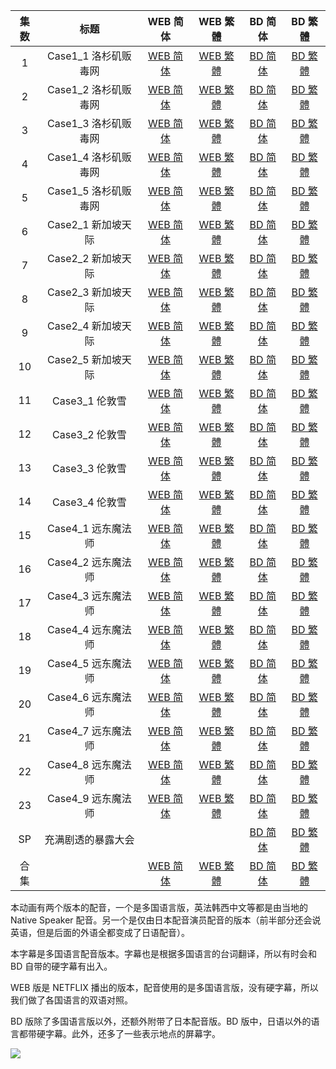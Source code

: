 | 集数 |         标题         |                             WEB 简体                             |                             WEB 繁體                             | BD 简体 | BD 繁體 |
| :--: | :------------------: | :----------------------------------------------------------: | :----------------------------------------------------------: | :--: | :--: |
|  1   | Case1_1 洛杉矶贩毒网 | [WEB 简体](https://raw.githubusercontent.com/SweetSub/SweetSub-source/master/GREAT%20PRETENDER/WEB/%5BSweetSub%5D%20GREAT%20PRETENDER%20-%2001.chs.ass) | [WEB 繁體](https://raw.githubusercontent.com/SweetSub/SweetSub-source/master/GREAT%20PRETENDER/WEB/%5BSweetSub%5D%20GREAT%20PRETENDER%20-%2001.cht.ass) | [BD 简体](https://raw.githubusercontent.com/SweetSub/SweetSub-source/master/GREAT%20PRETENDER/BD/%5BSweetSub%5D%20GREAT%20PRETENDER%20-%2001.chs.ass) | [BD 繁體](https://raw.githubusercontent.com/SweetSub/SweetSub-source/master/GREAT%20PRETENDER/BD/%5BSweetSub%5D%20GREAT%20PRETENDER%20-%2001.cht.ass) |
|  2   | Case1_2 洛杉矶贩毒网 | [WEB 简体](https://raw.githubusercontent.com/SweetSub/SweetSub-source/master/GREAT%20PRETENDER/WEB/%5BSweetSub%5D%20GREAT%20PRETENDER%20-%2002.chs.ass) | [WEB 繁體](https://raw.githubusercontent.com/SweetSub/SweetSub-source/master/GREAT%20PRETENDER/WEB/%5BSweetSub%5D%20GREAT%20PRETENDER%20-%2002.cht.ass) | [BD 简体](https://raw.githubusercontent.com/SweetSub/SweetSub-source/master/GREAT%20PRETENDER/BD/%5BSweetSub%5D%20GREAT%20PRETENDER%20-%2002.chs.ass) | [BD 繁體](https://raw.githubusercontent.com/SweetSub/SweetSub-source/master/GREAT%20PRETENDER/BD/%5BSweetSub%5D%20GREAT%20PRETENDER%20-%2002.cht.ass) |
|  3   | Case1_3 洛杉矶贩毒网 | [WEB 简体](https://raw.githubusercontent.com/SweetSub/SweetSub-source/master/GREAT%20PRETENDER/WEB/%5BSweetSub%5D%20GREAT%20PRETENDER%20-%2003.chs.ass) | [WEB 繁體](https://raw.githubusercontent.com/SweetSub/SweetSub-source/master/GREAT%20PRETENDER/WEB/%5BSweetSub%5D%20GREAT%20PRETENDER%20-%2003.cht.ass) | [BD 简体](https://raw.githubusercontent.com/SweetSub/SweetSub-source/master/GREAT%20PRETENDER/BD/%5BSweetSub%5D%20GREAT%20PRETENDER%20-%2003.chs.ass) | [BD 繁體](https://raw.githubusercontent.com/SweetSub/SweetSub-source/master/GREAT%20PRETENDER/BD/%5BSweetSub%5D%20GREAT%20PRETENDER%20-%2003.cht.ass) |
|  4   | Case1_4 洛杉矶贩毒网 | [WEB 简体](https://raw.githubusercontent.com/SweetSub/SweetSub-source/master/GREAT%20PRETENDER/WEB/%5BSweetSub%5D%20GREAT%20PRETENDER%20-%2004.chs.ass) | [WEB 繁體](https://raw.githubusercontent.com/SweetSub/SweetSub-source/master/GREAT%20PRETENDER/WEB/%5BSweetSub%5D%20GREAT%20PRETENDER%20-%2004.cht.ass) | [BD 简体](https://raw.githubusercontent.com/SweetSub/SweetSub-source/master/GREAT%20PRETENDER/BD/%5BSweetSub%5D%20GREAT%20PRETENDER%20-%2004.chs.ass) | [BD 繁體](https://raw.githubusercontent.com/SweetSub/SweetSub-source/master/GREAT%20PRETENDER/BD/%5BSweetSub%5D%20GREAT%20PRETENDER%20-%2004.cht.ass) |
|  5   | Case1_5 洛杉矶贩毒网 | [WEB 简体](https://raw.githubusercontent.com/SweetSub/SweetSub-source/master/GREAT%20PRETENDER/WEB/%5BSweetSub%5D%20GREAT%20PRETENDER%20-%2005.chs.ass) | [WEB 繁體](https://raw.githubusercontent.com/SweetSub/SweetSub-source/master/GREAT%20PRETENDER/WEB/%5BSweetSub%5D%20GREAT%20PRETENDER%20-%2005.cht.ass) | [BD 简体](https://raw.githubusercontent.com/SweetSub/SweetSub-source/master/GREAT%20PRETENDER/BD/%5BSweetSub%5D%20GREAT%20PRETENDER%20-%2005.chs.ass) | [BD 繁體](https://raw.githubusercontent.com/SweetSub/SweetSub-source/master/GREAT%20PRETENDER/BD/%5BSweetSub%5D%20GREAT%20PRETENDER%20-%2005.cht.ass) |
|  6   | Case2_1 新加坡天际 | [WEB 简体](https://raw.githubusercontent.com/SweetSub/SweetSub-source/master/GREAT%20PRETENDER/WEB/%5BSweetSub%5D%20GREAT%20PRETENDER%20-%2006.chs.ass) | [WEB 繁體](https://raw.githubusercontent.com/SweetSub/SweetSub-source/master/GREAT%20PRETENDER/WEB/%5BSweetSub%5D%20GREAT%20PRETENDER%20-%2006.cht.ass) | [BD 简体](https://raw.githubusercontent.com/SweetSub/SweetSub-source/master/GREAT%20PRETENDER/BD/%5BSweetSub%5D%20GREAT%20PRETENDER%20-%2006.chs.ass) | [BD 繁體](https://raw.githubusercontent.com/SweetSub/SweetSub-source/master/GREAT%20PRETENDER/BD/%5BSweetSub%5D%20GREAT%20PRETENDER%20-%2006.cht.ass) |
|  7   | Case2_2 新加坡天际 | [WEB 简体](https://raw.githubusercontent.com/SweetSub/SweetSub-source/master/GREAT%20PRETENDER/WEB/%5BSweetSub%5D%20GREAT%20PRETENDER%20-%2007.chs.ass) | [WEB 繁體](https://raw.githubusercontent.com/SweetSub/SweetSub-source/master/GREAT%20PRETENDER/WEB/%5BSweetSub%5D%20GREAT%20PRETENDER%20-%2007.cht.ass) | [BD 简体](https://raw.githubusercontent.com/SweetSub/SweetSub-source/master/GREAT%20PRETENDER/BD/%5BSweetSub%5D%20GREAT%20PRETENDER%20-%2007.chs.ass) | [BD 繁體](https://raw.githubusercontent.com/SweetSub/SweetSub-source/master/GREAT%20PRETENDER/BD/%5BSweetSub%5D%20GREAT%20PRETENDER%20-%2007.cht.ass) |
|  8   | Case2_3 新加坡天际 | [WEB 简体](https://raw.githubusercontent.com/SweetSub/SweetSub-source/master/GREAT%20PRETENDER/WEB/%5BSweetSub%5D%20GREAT%20PRETENDER%20-%2008.chs.ass) | [WEB 繁體](https://raw.githubusercontent.com/SweetSub/SweetSub-source/master/GREAT%20PRETENDER/WEB/%5BSweetSub%5D%20GREAT%20PRETENDER%20-%2008.cht.ass) | [BD 简体](https://raw.githubusercontent.com/SweetSub/SweetSub-source/master/GREAT%20PRETENDER/BD/%5BSweetSub%5D%20GREAT%20PRETENDER%20-%2008.chs.ass) | [BD 繁體](https://raw.githubusercontent.com/SweetSub/SweetSub-source/master/GREAT%20PRETENDER/BD/%5BSweetSub%5D%20GREAT%20PRETENDER%20-%2008.cht.ass) |
|  9   | Case2_4 新加坡天际 | [WEB 简体](https://raw.githubusercontent.com/SweetSub/SweetSub-source/master/GREAT%20PRETENDER/WEB/%5BSweetSub%5D%20GREAT%20PRETENDER%20-%2009.chs.ass) | [WEB 繁體](https://raw.githubusercontent.com/SweetSub/SweetSub-source/master/GREAT%20PRETENDER/WEB/%5BSweetSub%5D%20GREAT%20PRETENDER%20-%2009.cht.ass) | [BD 简体](https://raw.githubusercontent.com/SweetSub/SweetSub-source/master/GREAT%20PRETENDER/BD/%5BSweetSub%5D%20GREAT%20PRETENDER%20-%2009.chs.ass) | [BD 繁體](https://raw.githubusercontent.com/SweetSub/SweetSub-source/master/GREAT%20PRETENDER/BD/%5BSweetSub%5D%20GREAT%20PRETENDER%20-%2009.cht.ass) |
|  10  | Case2_5 新加坡天际 | [WEB 简体](https://raw.githubusercontent.com/SweetSub/SweetSub-source/master/GREAT%20PRETENDER/WEB/%5BSweetSub%5D%20GREAT%20PRETENDER%20-%2010.chs.ass) | [WEB 繁體](https://raw.githubusercontent.com/SweetSub/SweetSub-source/master/GREAT%20PRETENDER/WEB/%5BSweetSub%5D%20GREAT%20PRETENDER%20-%2010.cht.ass) | [BD 简体](https://raw.githubusercontent.com/SweetSub/SweetSub-source/master/GREAT%20PRETENDER/BD/%5BSweetSub%5D%20GREAT%20PRETENDER%20-%2010.chs.ass) | [BD 繁體](https://raw.githubusercontent.com/SweetSub/SweetSub-source/master/GREAT%20PRETENDER/BD/%5BSweetSub%5D%20GREAT%20PRETENDER%20-%2010.cht.ass) |
|  11  | Case3_1 伦敦雪 | [WEB 简体](https://raw.githubusercontent.com/SweetSub/SweetSub-source/master/GREAT%20PRETENDER/WEB/%5BSweetSub%5D%20GREAT%20PRETENDER%20-%2011.chs.ass) | [WEB 繁體](https://raw.githubusercontent.com/SweetSub/SweetSub-source/master/GREAT%20PRETENDER/WEB/%5BSweetSub%5D%20GREAT%20PRETENDER%20-%2011.cht.ass) | [BD 简体](https://raw.githubusercontent.com/SweetSub/SweetSub-source/master/GREAT%20PRETENDER/BD/%5BSweetSub%5D%20GREAT%20PRETENDER%20-%2011.chs.ass) | [BD 繁體](https://raw.githubusercontent.com/SweetSub/SweetSub-source/master/GREAT%20PRETENDER/BD/%5BSweetSub%5D%20GREAT%20PRETENDER%20-%2011.cht.ass) |
|  12  | Case3_2 伦敦雪 | [WEB 简体](https://raw.githubusercontent.com/SweetSub/SweetSub-source/master/GREAT%20PRETENDER/WEB/%5BSweetSub%5D%20GREAT%20PRETENDER%20-%2012.chs.ass) | [WEB 繁體](https://raw.githubusercontent.com/SweetSub/SweetSub-source/master/GREAT%20PRETENDER/WEB/%5BSweetSub%5D%20GREAT%20PRETENDER%20-%2012.cht.ass) | [BD 简体](https://raw.githubusercontent.com/SweetSub/SweetSub-source/master/GREAT%20PRETENDER/BD/%5BSweetSub%5D%20GREAT%20PRETENDER%20-%2012.chs.ass) | [BD 繁體](https://raw.githubusercontent.com/SweetSub/SweetSub-source/master/GREAT%20PRETENDER/BD/%5BSweetSub%5D%20GREAT%20PRETENDER%20-%2012.cht.ass) |
|  13  | Case3_3 伦敦雪 | [WEB 简体](https://raw.githubusercontent.com/SweetSub/SweetSub-source/master/GREAT%20PRETENDER/WEB/%5BSweetSub%5D%20GREAT%20PRETENDER%20-%2013.chs.ass) | [WEB 繁體](https://raw.githubusercontent.com/SweetSub/SweetSub-source/master/GREAT%20PRETENDER/WEB/%5BSweetSub%5D%20GREAT%20PRETENDER%20-%2013.cht.ass) | [BD 简体](https://raw.githubusercontent.com/SweetSub/SweetSub-source/master/GREAT%20PRETENDER/BD/%5BSweetSub%5D%20GREAT%20PRETENDER%20-%2013.chs.ass) | [BD 繁體](https://raw.githubusercontent.com/SweetSub/SweetSub-source/master/GREAT%20PRETENDER/BD/%5BSweetSub%5D%20GREAT%20PRETENDER%20-%2013.cht.ass) |
|  14  | Case3_4 伦敦雪 | [WEB 简体](https://raw.githubusercontent.com/SweetSub/SweetSub-source/master/GREAT%20PRETENDER/WEB/%5BSweetSub%5D%20GREAT%20PRETENDER%20-%2014.chs.ass) | [WEB 繁體](https://raw.githubusercontent.com/SweetSub/SweetSub-source/master/GREAT%20PRETENDER/WEB/%5BSweetSub%5D%20GREAT%20PRETENDER%20-%2014.cht.ass) | [BD 简体](https://raw.githubusercontent.com/SweetSub/SweetSub-source/master/GREAT%20PRETENDER/BD/%5BSweetSub%5D%20GREAT%20PRETENDER%20-%2014.chs.ass) | [BD 繁體](https://raw.githubusercontent.com/SweetSub/SweetSub-source/master/GREAT%20PRETENDER/BD/%5BSweetSub%5D%20GREAT%20PRETENDER%20-%2014.cht.ass) |
|  15  | Case4_1 远东魔法师 | [WEB 简体](https://raw.githubusercontent.com/SweetSub/SweetSub-source/master/GREAT%20PRETENDER/WEB/%5BSweetSub%5D%20GREAT%20PRETENDER%20-%2015.chs.ass) | [WEB 繁體](https://raw.githubusercontent.com/SweetSub/SweetSub-source/master/GREAT%20PRETENDER/WEB/%5BSweetSub%5D%20GREAT%20PRETENDER%20-%2015.cht.ass) | [BD 简体](https://raw.githubusercontent.com/SweetSub/SweetSub-source/master/GREAT%20PRETENDER/BD/%5BSweetSub%5D%20GREAT%20PRETENDER%20-%2015.chs.ass) | [BD 繁體](https://raw.githubusercontent.com/SweetSub/SweetSub-source/master/GREAT%20PRETENDER/BD/%5BSweetSub%5D%20GREAT%20PRETENDER%20-%2015.cht.ass) |
|  16  | Case4_2 远东魔法师 | [WEB 简体](https://raw.githubusercontent.com/SweetSub/SweetSub-source/master/GREAT%20PRETENDER/WEB/%5BSweetSub%5D%20GREAT%20PRETENDER%20-%2016.chs.ass) | [WEB 繁體](https://raw.githubusercontent.com/SweetSub/SweetSub-source/master/GREAT%20PRETENDER/WEB/%5BSweetSub%5D%20GREAT%20PRETENDER%20-%2016.cht.ass) | [BD 简体](https://raw.githubusercontent.com/SweetSub/SweetSub-source/master/GREAT%20PRETENDER/BD/%5BSweetSub%5D%20GREAT%20PRETENDER%20-%2016.chs.ass) | [BD 繁體](https://raw.githubusercontent.com/SweetSub/SweetSub-source/master/GREAT%20PRETENDER/BD/%5BSweetSub%5D%20GREAT%20PRETENDER%20-%2016.cht.ass) |
|  17  | Case4_3 远东魔法师 | [WEB 简体](https://raw.githubusercontent.com/SweetSub/SweetSub-source/master/GREAT%20PRETENDER/WEB/%5BSweetSub%5D%20GREAT%20PRETENDER%20-%2017.chs.ass) | [WEB 繁體](https://raw.githubusercontent.com/SweetSub/SweetSub-source/master/GREAT%20PRETENDER/WEB/%5BSweetSub%5D%20GREAT%20PRETENDER%20-%2017.cht.ass) | [BD 简体](https://raw.githubusercontent.com/SweetSub/SweetSub-source/master/GREAT%20PRETENDER/BD/%5BSweetSub%5D%20GREAT%20PRETENDER%20-%2017.chs.ass) | [BD 繁體](https://raw.githubusercontent.com/SweetSub/SweetSub-source/master/GREAT%20PRETENDER/BD/%5BSweetSub%5D%20GREAT%20PRETENDER%20-%2017.cht.ass) |
|  18  | Case4_4 远东魔法师 | [WEB 简体](https://raw.githubusercontent.com/SweetSub/SweetSub-source/master/GREAT%20PRETENDER/WEB/%5BSweetSub%5D%20GREAT%20PRETENDER%20-%2018.chs.ass) | [WEB 繁體](https://raw.githubusercontent.com/SweetSub/SweetSub-source/master/GREAT%20PRETENDER/WEB/%5BSweetSub%5D%20GREAT%20PRETENDER%20-%2018.cht.ass) | [BD 简体](https://raw.githubusercontent.com/SweetSub/SweetSub-source/master/GREAT%20PRETENDER/BD/%5BSweetSub%5D%20GREAT%20PRETENDER%20-%2018.chs.ass) | [BD 繁體](https://raw.githubusercontent.com/SweetSub/SweetSub-source/master/GREAT%20PRETENDER/BD/%5BSweetSub%5D%20GREAT%20PRETENDER%20-%2018.cht.ass) |
|  19  | Case4_5 远东魔法师 | [WEB 简体](https://raw.githubusercontent.com/SweetSub/SweetSub-source/master/GREAT%20PRETENDER/WEB/%5BSweetSub%5D%20GREAT%20PRETENDER%20-%2019.chs.ass) | [WEB 繁體](https://raw.githubusercontent.com/SweetSub/SweetSub-source/master/GREAT%20PRETENDER/WEB/%5BSweetSub%5D%20GREAT%20PRETENDER%20-%2019.cht.ass) | [BD 简体](https://raw.githubusercontent.com/SweetSub/SweetSub-source/master/GREAT%20PRETENDER/BD/%5BSweetSub%5D%20GREAT%20PRETENDER%20-%2019.chs.ass) | [BD 繁體](https://raw.githubusercontent.com/SweetSub/SweetSub-source/master/GREAT%20PRETENDER/BD/%5BSweetSub%5D%20GREAT%20PRETENDER%20-%2019.cht.ass) |
|  20  | Case4_6 远东魔法师 | [WEB 简体](https://raw.githubusercontent.com/SweetSub/SweetSub-source/master/GREAT%20PRETENDER/WEB/%5BSweetSub%5D%20GREAT%20PRETENDER%20-%2020.chs.ass) | [WEB 繁體](https://raw.githubusercontent.com/SweetSub/SweetSub-source/master/GREAT%20PRETENDER/WEB/%5BSweetSub%5D%20GREAT%20PRETENDER%20-%2020.cht.ass) | [BD 简体](https://raw.githubusercontent.com/SweetSub/SweetSub-source/master/GREAT%20PRETENDER/BD/%5BSweetSub%5D%20GREAT%20PRETENDER%20-%2020.chs.ass) | [BD 繁體](https://raw.githubusercontent.com/SweetSub/SweetSub-source/master/GREAT%20PRETENDER/BD/%5BSweetSub%5D%20GREAT%20PRETENDER%20-%2020.cht.ass) |
|  21  | Case4_7 远东魔法师 | [WEB 简体](https://raw.githubusercontent.com/SweetSub/SweetSub-source/master/GREAT%20PRETENDER/WEB/%5BSweetSub%5D%20GREAT%20PRETENDER%20-%2021.chs.ass) | [WEB 繁體](https://raw.githubusercontent.com/SweetSub/SweetSub-source/master/GREAT%20PRETENDER/WEB/%5BSweetSub%5D%20GREAT%20PRETENDER%20-%2021.cht.ass) | [BD 简体](https://raw.githubusercontent.com/SweetSub/SweetSub-source/master/GREAT%20PRETENDER/BD/%5BSweetSub%5D%20GREAT%20PRETENDER%20-%2021.chs.ass) | [BD 繁體](https://raw.githubusercontent.com/SweetSub/SweetSub-source/master/GREAT%20PRETENDER/BD/%5BSweetSub%5D%20GREAT%20PRETENDER%20-%2021.cht.ass) |
|  22  | Case4_8 远东魔法师 | [WEB 简体](https://raw.githubusercontent.com/SweetSub/SweetSub-source/master/GREAT%20PRETENDER/WEB/%5BSweetSub%5D%20GREAT%20PRETENDER%20-%2022.chs.ass) | [WEB 繁體](https://raw.githubusercontent.com/SweetSub/SweetSub-source/master/GREAT%20PRETENDER/WEB/%5BSweetSub%5D%20GREAT%20PRETENDER%20-%2022.cht.ass) | [BD 简体](https://raw.githubusercontent.com/SweetSub/SweetSub-source/master/GREAT%20PRETENDER/BD/%5BSweetSub%5D%20GREAT%20PRETENDER%20-%2022.chs.ass) | [BD 繁體](https://raw.githubusercontent.com/SweetSub/SweetSub-source/master/GREAT%20PRETENDER/BD/%5BSweetSub%5D%20GREAT%20PRETENDER%20-%2022.cht.ass) |
|  23  | Case4_9 远东魔法师 | [WEB 简体](https://raw.githubusercontent.com/SweetSub/SweetSub-source/master/GREAT%20PRETENDER/WEB/%5BSweetSub%5D%20GREAT%20PRETENDER%20-%2023.chs.ass) | [WEB 繁體](https://raw.githubusercontent.com/SweetSub/SweetSub-source/master/GREAT%20PRETENDER/WEB/%5BSweetSub%5D%20GREAT%20PRETENDER%20-%2023.cht.ass) | [BD 简体](https://raw.githubusercontent.com/SweetSub/SweetSub-source/master/GREAT%20PRETENDER/BD/%5BSweetSub%5D%20GREAT%20PRETENDER%20-%2023.chs.ass) | [BD 繁體](https://raw.githubusercontent.com/SweetSub/SweetSub-source/master/GREAT%20PRETENDER/BD/%5BSweetSub%5D%20GREAT%20PRETENDER%20-%2023.cht.ass) |
| SP | 充满剧透的暴露大会 |  |  | [BD 简体](https://raw.githubusercontent.com/SweetSub/SweetSub-source/master/GREAT%20PRETENDER/BD/%5BSweetSub%5D%20GREAT%20PRETENDER%20-%20SP.chs.ass) | [BD 繁體](https://raw.githubusercontent.com/SweetSub/SweetSub-source/master/GREAT%20PRETENDER/BD/%5BSweetSub%5D%20GREAT%20PRETENDER%20-%20SP.cht.ass) |
| 合集 |  | [WEB 简体](https://raw.githubusercontent.com/SweetSub/SweetSub-source/master/GREAT%20PRETENDER/WEB/%5BSweetSub%5D%20GREAT%20PRETENDER%20%5B01-23%5D%5BWebRip%5D.chs.zip) | [WEB 繁體](https://raw.githubusercontent.com/SweetSub/SweetSub-source/master/GREAT%20PRETENDER/WEB/%5BSweetSub%5D%20GREAT%20PRETENDER%20%5B01-23%5D%5BWebRip%5D.cht.zip) | [BD 简体](https://raw.githubusercontent.com/SweetSub/SweetSub-source/master/GREAT%20PRETENDER/BD/%5BSweetSub%5D%20GREAT%20PRETENDER%20%5B01-23%5D%5BBDRip%5D.chs.zip) | [BD 繁體](https://raw.githubusercontent.com/SweetSub/SweetSub-source/master/GREAT%20PRETENDER/BD/%5BSweetSub%5D%20GREAT%20PRETENDER%20%5B01-23%5D%5BBDRip%5D.cht.zip) |



本动画有两个版本的配音，一个是多国语言版，英法韩西中文等都是由当地的 Native Speaker 配音。另一个是仅由日本配音演员配音的版本（前半部分还会说英语，但是后面的外语全都变成了日语配音）。

本字幕是多国语言配音版本。字幕也是根据多国语言的台词翻译，所以有时会和 BD 自带的硬字幕有出入。

WEB 版是 NETFLIX 播出的版本，配音使用的是多国语言版，没有硬字幕，所以我们做了各国语言的双语对照。

BD 版除了多国语言版以外，还额外附带了日本配音版。BD 版中，日语以外的语言都带硬字幕。此外，还多了一些表示地点的屏幕字。



![](https://i.loli.net/2020/06/02/8Pr3VFlhCZzULtk.png)